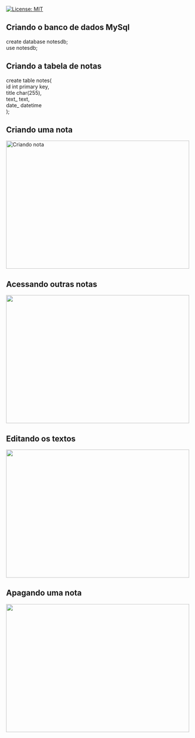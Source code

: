 [![License: MIT](https://img.shields.io/badge/License-MIT-yellow.svg)](https://opensource.org/licenses/MIT)
<h2>Criando o banco de dados MySql</h2>
create database notesdb;<br>
use notesdb;

<h2>Criando a tabela de notas</h2>
create table notes(<br>
	id int primary key,<br>
	title char(255),<br>
	text_ text,<br>
	date_ datetime<br>
);

<h2>Criando uma nota</h2>
<img src='creating_note.gif' alt='Criando nota' width='500' height='350'>

<h2>Acessando outras notas</h2>
<img src='switching.gif' width='500' height='350'>

<h2>Editando os textos</h2>
<img src='editing.gif' width='500' height='350'>

<h2>Apagando uma nota</h2>
<img src='erasing.gif' width='500' height='350'>
